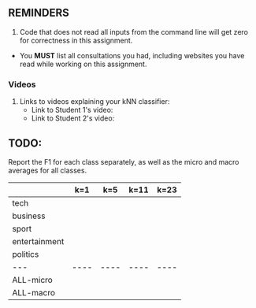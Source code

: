 ## REMINDERS

1. Code that does not read all inputs from the command line will get zero for correctness in this assignment.
+ You **MUST** list all consultations you had, including websites you have read while working on this assignment.


### Videos

1. Links to videos explaining your kNN classifier:
    * Link to Student 1's video:
    * Link to Student 2's video:


## TODO:

Report the F1 for each class separately, as well as the micro and macro averages for all classes.

|   | k=1 | k=5 | k=11 | k=23 
|---|----|----|----|----|
tech | | | | |
business | | | | |
sport | |  | | |
entertainment | | | | |
politics | | | | |
|---|----|----|----|----|
ALL-micro | | | | |
ALL-macro | | | | |

